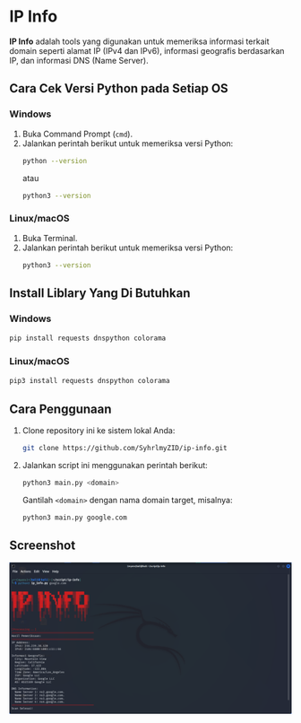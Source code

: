 
# IP Info

**IP Info** adalah tools yang digunakan untuk memeriksa informasi terkait domain seperti alamat IP (IPv4 dan IPv6), informasi geografis berdasarkan IP, dan informasi DNS (Name Server).

## Cara Cek Versi Python pada Setiap OS

### Windows
1. Buka Command Prompt (`cmd`).
2. Jalankan perintah berikut untuk memeriksa versi Python:
   ```bash
   python --version
   ```
   atau
   ```bash
   python3 --version
   ```

### Linux/macOS
1. Buka Terminal.
2. Jalankan perintah berikut untuk memeriksa versi Python:
   ```bash
   python3 --version
   ```

## Install Liblary Yang Di Butuhkan

### Windows
   ```bash
   pip install requests dnspython colorama
   ```

### Linux/macOS
   ```bash
   pip3 install requests dnspython colorama
   ```

## Cara Penggunaan

1. Clone repository ini ke sistem lokal Anda:
   ```bash
   git clone https://github.com/SyhrlmyZID/ip-info.git
   ```

2. Jalankan script ini menggunakan perintah berikut:
   ```bash
   python3 main.py <domain>
   ```
   Gantilah `<domain>` dengan nama domain target, misalnya:
   ```bash
   python3 main.py google.com
   ```

## Screenshot

![Screenshot](img/screenshot.png)
